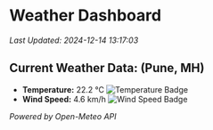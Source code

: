 
# Weather Dashboard

_Last Updated: 2024-12-14 13:17:03_

## Current Weather Data: (Pune, MH)
- **Temperature:** 22.2 °C ![Temperature Badge](https://img.shields.io/badge/Temperature-Medium%20Temp-green)
- **Wind Speed:** 4.6 km/h ![Wind Speed Badge](https://img.shields.io/badge/Wind%20Speed-Low%20Wind-blue)

*Powered by Open-Meteo API*
